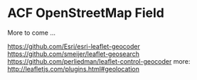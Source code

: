 ACF OpenStreetMap Field
=======================

More to come ...


https://github.com/Esri/esri-leaflet-geocoder
https://github.com/smeijer/leaflet-geosearch
https://github.com/perliedman/leaflet-control-geocoder
more: http://leafletjs.com/plugins.html#geolocation
